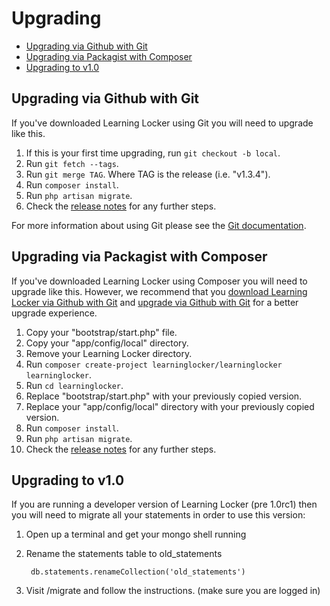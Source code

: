 ---
---

# Upgrading

- [Upgrading via Github with Git](#upgrading-via-github-with-git)
- [Upgrading via Packagist with Composer](#upgrading-via-packagist-with-composer)
- [Upgrading to v1.0](#upgrading-to-v10)

## Upgrading via Github with Git
If you've downloaded Learning Locker using Git you will need to upgrade like this.

1. If this is your first time upgrading, run `git checkout -b local`.
2. Run `git fetch --tags`.
3. Run `git merge TAG`. Where TAG is the release (i.e. "v1.3.4").
4. Run `composer install`.
5. Run `php artisan migrate`.
6. Check the [release notes](https://github.com/LearningLocker/learninglocker/releases) for any further steps.

For more information about using Git please see the [Git documentation](http://git-scm.com/).

## Upgrading via Packagist with Composer
If you've downloaded Learning Locker using Composer you will need to upgrade like this. However, we recommend that you [download Learning Locker via Github with Git](../installation/#github-with-git) and [upgrade via Github with Git](#upgrading-via-github-with-git) for a better upgrade experience.

1. Copy your "bootstrap/start.php" file.
2. Copy your "app/config/local" directory.
3. Remove your Learning Locker directory.
4. Run `composer create-project learninglocker/learninglocker learninglocker`.
5. Run `cd learninglocker`.
6. Replace "bootstrap/start.php" with your previously copied version.
7. Replace your "app/config/local" directory with your previously copied version.
8. Run `composer install`.
9. Run `php artisan migrate`.
10. Check the [release notes](https://github.com/LearningLocker/learninglocker/releases) for any further steps.

## Upgrading to v1.0
If you are running a developer version of Learning Locker (pre 1.0rc1) then you will need to migrate all your statements in order to use this version:

1. Open up a terminal and get your mongo shell running
2. Rename the statements table to old_statements

        db.statements.renameCollection('old_statements')

3. Visit /migrate and follow the instructions. (make sure you are logged in)

